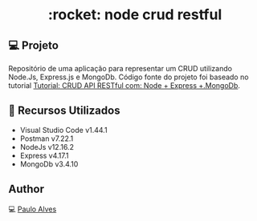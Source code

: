 <h1 align="center">:rocket: node crud restful</h1>

## :computer: Projeto
Repositório de uma aplicação para representar um CRUD utilizando Node.Js, Express.js e MongoDb.
Código fonte do projeto foi baseado no tutorial 
[Tutorial: CRUD API RESTful com: Node + Express +.MongoDb](https://www.youtube.com/watch?v=qwgDzi8TGco&list=PLb2HQ45KP0WstF2TXsreWRv-WUr5tqzy1).

## :wrench: Recursos Utilizados
- Visual Studio Code v1.44.1
- Postman v7.22.1
- NodeJs v12.16.2
- Express v4.17.1
- MongoDb v3.4.10

## Author
:computer: [Paulo Alves](https://github.com/PauloAlves8039)
